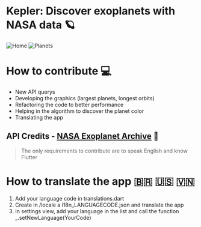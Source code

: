 # Kepler: Discover exoplanets with NASA data 🪐

![Home](https://i.ibb.co/PmrxkLm/home.png)
![Planets](https://i.ibb.co/0qMRbdk/planets.png)


# How to contribute 💻
- New API querys
- Developing the graphics (largest planets, longest orbits)
- Refactoring the code to better performance
- Helping in the algorithm to discover the planet color
- Translating the app

## API Credits - [NASA Exoplanet Archive](https://exoplanetarchive.ipac.caltech.edu/) 🚀

> The only requirements to contribute are to speak English and know Flutter

# How to translate the app 🇧🇷 🇺🇸 🇻🇳

1. Add your language code in translations.dart
2. Create in /locale a i18n_LANGUAGECODE.json and translate the app
3. In settings view, add your language in the list and call the function _.setNewLanguage(YourCode)
